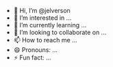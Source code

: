 - 👋 Hi, I’m @jelverson
- 👀 I’m interested in ...
- 🌱 I’m currently learning ...
- 💞️ I’m looking to collaborate on ...
- 📫 How to reach me ...
- 😄 Pronouns: ...
- ⚡ Fun fact: ...

<!---
jelverson/jelverson is a ✨ special ✨ repository because its `README.md` (this file) appears on your GitHub profile.
You can click the Preview link to take a look at your changes.
--->
